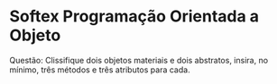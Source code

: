 # Softex Programação Orientada a Objeto

Questão: Clissifique dois objetos materiais e dois abstratos, insira, no mínimo, três métodos e três atributos para cada.
